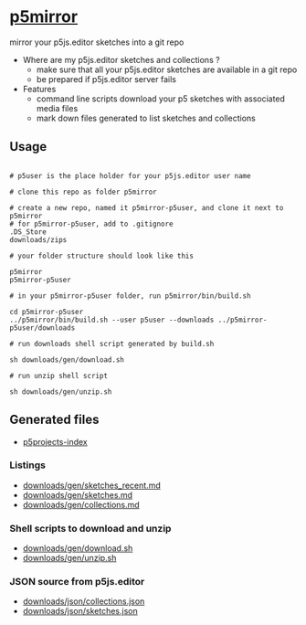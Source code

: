 # [p5mirror](https://github.com/molab-itp/p5mirror)

mirror your p5js.editor sketches into a git repo

- Where are my p5js.editor sketches and collections ?
  - make sure that all your p5js.editor sketches are available in a git repo
  - be prepared if p5js.editor server fails
- Features
  - command line scripts download your p5 sketches with associated media files
  - mark down files generated to list sketches and collections

## Usage

```

# p5user is the place holder for your p5js.editor user name

# clone this repo as folder p5mirror

# create a new repo, named it p5mirror-p5user, and clone it next to p5mirror
# for p5mirror-p5user, add to .gitignore
.DS_Store
downloads/zips

# your folder structure should look like this

p5mirror
p5mirror-p5user

# in your p5mirror-p5user folder, run p5mirror/bin/build.sh

cd p5mirror-p5user
../p5mirror/bin/build.sh --user p5user --downloads ../p5mirror-p5user/downloads

# run downloads shell script generated by build.sh

sh downloads/gen/download.sh

# run unzip shell script

sh downloads/gen/unzip.sh

```

## Generated files

- [p5projects-index](./p5projects-index.md)

### Listings

- [downloads/gen/sketches_recent.md](./downloads/gen/sketches_recent.md)
- [downloads/gen/sketches.md](./downloads/gen/sketches.md)
- [downloads/gen/collections.md](./downloads/gen/collections.md)

### Shell scripts to download and unzip

- [downloads/gen/download.sh](./downloads/gen/download.sh)
- [downloads/gen/unzip.sh](./downloads/gen/unzip.sh)

### JSON source from p5js.editor

- [downloads/json/collections.json](./downloads/json/collections.json)
- [downloads/json/sketches.json](./downloads/json/sketches.json)
